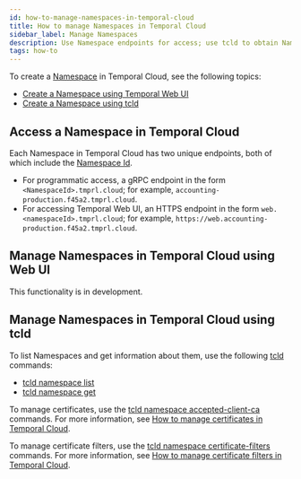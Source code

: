 ```yaml
---
id: how-to-manage-namespaces-in-temporal-cloud
title: How to manage Namespaces in Temporal Cloud
sidebar_label: Manage Namespaces
description: Use Namespace endpoints for access; use tcld to obtain Namespace information.
tags: how-to
---
```


To create a [Namespace](/namespaces) in Temporal Cloud, see the following topics:

- [Create a Namespace using Temporal Web UI](/cloud/how-to-create-a-namespace-in-temporal-cloud#create-a-namespace-using-temporal-web-ui)
- [Create a Namespace using tcld](/cloud/how-to-create-a-namespace-in-temporal-cloud#create-a-namespace-using-tcld)

<!--- How to access a Namespace in Temporal Cloud --->

## Access a Namespace in Temporal Cloud

Each Namespace in Temporal Cloud has two unique endpoints, both of which include the [Namespace Id](/cloud/#cloud-namespace-id).

- For programmatic access, a gRPC endpoint in the form `<NamespaceId>.tmprl.cloud`; for example, `accounting-production.f45a2.tmprl.cloud`.
- For accessing Temporal Web UI, an HTTPS endpoint in the form `web.<namespaceId>.tmprl.cloud`; for example, `https://web.accounting-production.f45a2.tmprl.cloud`.

<!--- How to manage Namespaces in Temporal Cloud using Temporal Web UI --->

## Manage Namespaces in Temporal Cloud using Web UI

This functionality is in development.

<!--- How to manage Namespaces in Temporal Cloud using tcld --->

## Manage Namespaces in Temporal Cloud using tcld

To list Namespaces and get information about them, use the following [tcld](/cloud/tcld/) commands:

- [tcld namespace list](/cloud/tcld/namespace/list)
- [tcld namespace get](/cloud/tcld/namespace/get)

To manage certificates, use the [tcld namespace accepted-client-ca](/cloud/tcld/namespace/accepted-client-ca/) commands.
For more information, see [How to manage certificates in Temporal Cloud](/cloud/how-to-manage-certificates-in-temporal-cloud).

To manage certificate filters, use the [tcld namespace certificate-filters](/cloud/tcld/namespace/certificate-filters/) commands.
For more information, see [How to manage certificate filters in Temporal Cloud](/cloud/how-to-manage-certificate-filters-in-temporal-cloud).
